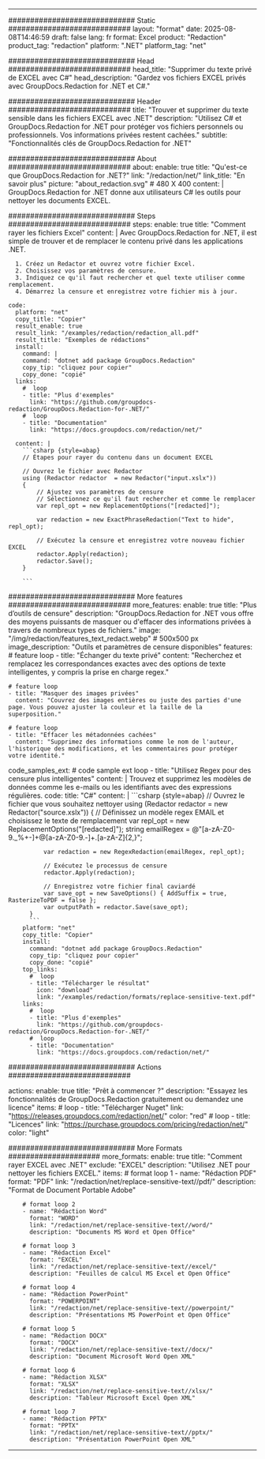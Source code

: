 
---
############################# Static ############################
layout: "format"
date:  2025-08-08T14:46:59
draft: false
lang: fr
format: Excel
product: "Redaction"
product_tag: "redaction"
platform: ".NET"
platform_tag: "net"

############################# Head ############################
head_title: "Supprimer du texte privé de EXCEL avec C#"
head_description: "Gardez vos fichiers EXCEL privés avec GroupDocs.Redaction for .NET et C#."

############################# Header ############################
title: "Trouver et supprimer du texte sensible dans les fichiers EXCEL avec .NET" 
description: "Utilisez C# et GroupDocs.Redaction for .NET pour protéger vos fichiers personnels ou professionnels. Vos informations privées restent cachées."
subtitle: "Fonctionnalités clés de GroupDocs.Redaction for .NET" 

############################# About ############################
about:
    enable: true
    title: "Qu'est-ce que GroupDocs.Redaction for .NET?"
    link: "/redaction/net/"
    link_title: "En savoir plus"
    picture: "about_redaction.svg" # 480 X 400
    content: |
       GroupDocs.Redaction for .NET donne aux utilisateurs C# les outils pour nettoyer les documents EXCEL.

############################# Steps ############################
steps:
    enable: true
    title: "Comment rayer les fichiers Excel"
    content: |
      Avec GroupDocs.Redaction for .NET, il est simple de trouver et de remplacer le contenu privé dans les applications .NET.
      
      1. Créez un Redactor et ouvrez votre fichier Excel.
      2. Choisissez vos paramètres de censure.
      3. Indiquez ce qu'il faut rechercher et quel texte utiliser comme remplacement.
      4. Démarrez la censure et enregistrez votre fichier mis à jour.
   
    code:
      platform: "net"
      copy_title: "Copier"
      result_enable: true
      result_link: "/examples/redaction/redaction_all.pdf"
      result_title: "Exemples de rédactions"
      install:
        command: |
        command: "dotnet add package GroupDocs.Redaction"
        copy_tip: "cliquez pour copier"
        copy_done: "copié"
      links:
        #  loop
        - title: "Plus d'exemples"
          link: "https://github.com/groupdocs-redaction/GroupDocs.Redaction-for-.NET/"
        #  loop
        - title: "Documentation"
          link: "https://docs.groupdocs.com/redaction/net/"
          
      content: |
        ```csharp {style=abap}
        // Étapes pour rayer du contenu dans un document EXCEL

        // Ouvrez le fichier avec Redactor
        using (Redactor redactor  = new Redactor("input.xslx"))
        {
            // Ajustez vos paramètres de censure
            // Sélectionnez ce qu'il faut rechercher et comme le remplacer
            var repl_opt = new ReplacementOptions("[redacted]");
            
            var redaction = new ExactPhraseRedaction("Text to hide", repl_opt);

            // Exécutez la censure et enregistrez votre nouveau fichier EXCEL
            redactor.Apply(redaction);
            redactor.Save();
        }
        
        ```            


############################# More features ############################
more_features:
  enable: true
  title: "Plus d’outils de censure"
  description: "GroupDocs.Redaction for .NET vous offre des moyens puissants de masquer ou d'effacer des informations privées à travers de nombreux types de fichiers."
  image: "/img/redaction/features_text_redact.webp" # 500x500 px
  image_description: "Outils et paramètres de censure disponibles"
  features:
    # feature loop
    - title: "Échanger du texte privé"
      content: "Recherchez et remplacez les correspondances exactes avec des options de texte intelligentes, y compris la prise en charge regex."

    # feature loop
    - title: "Masquer des images privées"
      content: "Couvrez des images entières ou juste des parties d'une page. Vous pouvez ajuster la couleur et la taille de la superposition."

    # feature loop
    - title: "Effacer les métadonnées cachées"
      content: "Supprimez des informations comme le nom de l'auteur, l'historique des modifications, et les commentaires pour protéger votre identité."
      
  code_samples_ext:
    # code sample ext loop
    - title: "Utilisez Regex pour des censure plus intelligentes"
      content: |
        Trouvez et supprimez les modèles de données comme les e-mails ou les identifiants avec des expressions régulières.
      code:
        title: "C#"
        content: |
          ```csharp {style=abap}
          //  Ouvrez le fichier que vous souhaitez nettoyer
          using (Redactor redactor  = new Redactor("source.xslx"))
          {
              // Définissez un modèle regex EMAIL et choisissez le texte de remplacement
              var repl_opt = new ReplacementOptions("[redacted]");
              string emailRegex = @"[a-zA-Z0-9._%+-]+@[a-zA-Z0-9.-]+\.[a-zA-Z]{2,}";

              var redaction = new RegexRedaction(emailRegex, repl_opt);

              // Exécutez le processus de censure
              redactor.Apply(redaction);

              // Enregistrez votre fichier final caviardé
              var save_opt = new SaveOptions() { AddSuffix = true, RasterizeToPDF = false };
              var outputPath = redactor.Save(save_opt);
          }
          ```
        platform: "net"
        copy_title: "Copier"
        install:
          command: "dotnet add package GroupDocs.Redaction"
          copy_tip: "cliquez pour copier"
          copy_done: "copié"
        top_links:
          #  loop
          - title: "Télécharger le résultat"
            icon: "download"
            link: "/examples/redaction/formats/replace-sensitive-text.pdf"
        links:
          #  loop
          - title: "Plus d'exemples"
            link: "https://github.com/groupdocs-redaction/GroupDocs.Redaction-for-.NET/"
          #  loop
          - title: "Documentation"
            link: "https://docs.groupdocs.com/redaction/net/"


############################# Actions ############################

actions:
  enable: true
  title: "Prêt à commencer ?"
  description: "Essayez les fonctionnalités de GroupDocs.Redaction gratuitement ou demandez une licence"
  items:
    #  loop
    - title: "Télécharger Nuget"
      link: "https://releases.groupdocs.com/redaction/net/"
      color: "red"
        #  loop
    - title: "Licences"
      link: "https://purchase.groupdocs.com/pricing/redaction/net/"
      color: "light"


############################# More Formats #####################
more_formats:
    enable: true
    title: "Comment rayer EXCEL avec .NET"
    exclude: "EXCEL"
    description: "Utilisez .NET pour nettoyer les fichiers EXCEL."
    items: 
        # format loop 1
        - name: "Rédaction PDF"
          format: "PDF"
          link: "/redaction/net/replace-sensitive-text//pdf/"
          description: "Format de Document Portable Adobe"

        # format loop 2
        - name: "Rédaction Word"
          format: "WORD"
          link: "/redaction/net/replace-sensitive-text//word/"
          description: "Documents MS Word et Open Office"
          
        # format loop 3
        - name: "Rédaction Excel"
          format: "EXCEL"
          link: "/redaction/net/replace-sensitive-text//excel/"
          description: "Feuilles de calcul MS Excel et Open Office"

        # format loop 4
        - name: "Rédaction PowerPoint"
          format: "POWERPOINT"
          link: "/redaction/net/replace-sensitive-text//powerpoint/"
          description: "Présentations MS PowerPoint et Open Office"

        # format loop 5
        - name: "Rédaction DOCX"
          format: "DOCX"
          link: "/redaction/net/replace-sensitive-text//docx/"
          description: "Document Microsoft Word Open XML"
          
        # format loop 6
        - name: "Rédaction XLSX"
          format: "XLSX"
          link: "/redaction/net/replace-sensitive-text//xlsx/"
          description: "Tableur Microsoft Excel Open XML"
          
        # format loop 7
        - name: "Rédaction PPTX"
          format: "PPTX"
          link: "/redaction/net/replace-sensitive-text//pptx/"
          description: "Présentation PowerPoint Open XML"


---